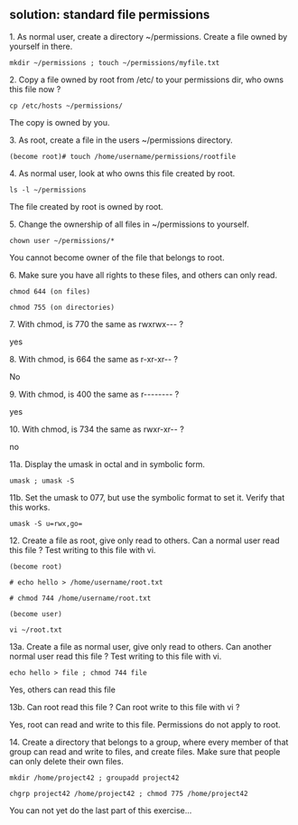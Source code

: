 ## solution: standard file permissions

1\. As normal user, create a directory \~/permissions. Create a file
owned by yourself in there.

    mkdir ~/permissions ; touch ~/permissions/myfile.txt

2\. Copy a file owned by root from /etc/ to your permissions dir, who
owns this file now ?

    cp /etc/hosts ~/permissions/

The copy is owned by you.

3\. As root, create a file in the users \~/permissions directory.

    (become root)# touch /home/username/permissions/rootfile

4\. As normal user, look at who owns this file created by root.

    ls -l ~/permissions

The file created by root is owned by root.

5\. Change the ownership of all files in \~/permissions to yourself.

    chown user ~/permissions/*

You cannot become owner of the file that belongs to root.

6\. Make sure you have all rights to these files, and others can only
read.

    chmod 644 (on files)

    chmod 755 (on directories)

7\. With chmod, is 770 the same as rwxrwx\-\-- ?

yes

8\. With chmod, is 664 the same as r-xr-xr\-- ?

No

9\. With chmod, is 400 the same as r\-\-\-\-\-\-\-- ?

yes

10\. With chmod, is 734 the same as rwxr-xr\-- ?

no

11a. Display the umask in octal and in symbolic form.

    umask ; umask -S

11b. Set the umask to 077, but use the symbolic format to set it. Verify
that this works.

    umask -S u=rwx,go=

12\. Create a file as root, give only read to others. Can a normal user
read this file ? Test writing to this file with vi.

    (become root)

    # echo hello > /home/username/root.txt 

    # chmod 744 /home/username/root.txt

    (become user)

    vi ~/root.txt

13a. Create a file as normal user, give only read to others. Can another
normal user read this file ? Test writing to this file with vi.

    echo hello > file ; chmod 744 file

Yes, others can read this file

13b. Can root read this file ? Can root write to this file with vi ?

Yes, root can read and write to this file. Permissions do not apply to
root.

14\. Create a directory that belongs to a group, where every member of
that group can read and write to files, and create files. Make sure that
people can only delete their own files.

    mkdir /home/project42 ; groupadd project42

    chgrp project42 /home/project42 ; chmod 775 /home/project42

You can not yet do the last part of this exercise\...

